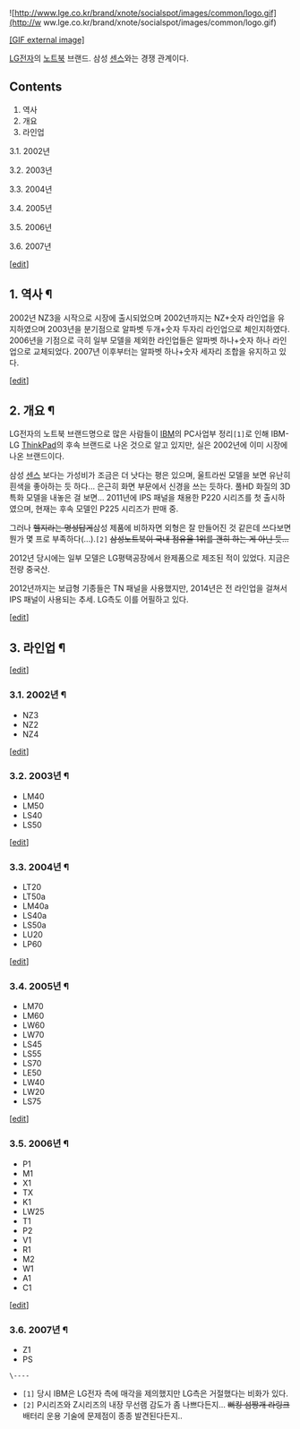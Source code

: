 ![http://www.lge.co.kr/brand/xnote/socialspot/images/common/logo.gif](http://w
ww.lge.co.kr/brand/xnote/socialspot/images/common/logo.gif)

[[GIF external
image]](http://www.lge.co.kr/brand/xnote/socialspot/images/common/logo.gif)

[LG전자](LG%EC%A0%84%EC%9E%90.md)의 [노트북](%EB%85%B8%ED%8A%B8%EB%B6%81.md)
브랜드. 삼성 [센스](%EC%84%BC%EC%8A%A4.md)와는 경쟁 관계이다.

## Contents

    

1. 역사 
2. 개요 
3. 라인업 
    

3.1. 2002년

3.2. 2003년

3.3. 2004년

3.4. 2005년

3.5. 2006년

3.6. 2007년

[[edit](http://rigvedawiki.net/r1/wiki.php/XNOTE?action=edit&section=1)]

## 1. 역사 ¶

2002년 NZ3을 시작으로 시장에 출시되었으며 2002년까지는 NZ+숫자 라인업을 유지하였으며 2003년을 분기점으로 알파벳 두개+숫자
두자리 라인업으로 체인지하였다. 2006년을 기점으로 극히 일부 모델을 제외한 라인업들은 알파벳 하나+숫자 하나 라인업으로 교체되었다.
2007년 이후부터는 알파벳 하나+숫자 세자리 조합을 유지하고 있다.

  

[[edit](http://rigvedawiki.net/r1/wiki.php/XNOTE?action=edit&section=2)]

## 2. 개요 ¶

LG전자의 노트북 브랜드명으로 많은 사람들이 [IBM](IBM.md)의 PC사업부 정리`[1]`로 인해 IBM-LG
[ThinkPad](ThinkPad.md)의 후속 브랜드로 나온 것으로 알고 있지만, 실은 2002년에 이미 시장에 나온 브랜드이다.

  

삼성 [센스](%EC%84%BC%EC%8A%A4.md) 보다는 가성비가 조금은 더 낫다는 평은 있으며, 울트라씬 모델을 보면 유난히
흰색을 좋아하는 듯 하다... 은근히 화면 부문에서 신경을 쓰는 듯하다. 풀HD 화질의 3D 특화 모델을 내놓은 걸 보면... 2011년에
IPS 패널을 채용한 P220 시리즈를 첫 출시하였으며, 현재는 후속 모델인 P225 시리즈가 판매 중.

  

그러나 <del>헬지라는 명성답게</del>삼성 제품에 비하자면 외형은 잘 만들어진 것 같은데 쓰다보면 뭔가 몇 프로
부족하다(...).`[2]` <del>삼성노트북이 국내 점유율 1위를 괜히 하는 게 아닌 듯...</del>

  

2012년 당시에는 일부 모델은 LG평택공장에서 완제품으로 제조된 적이 있었다. 지금은 전량 중국산.

  

2012년까지는 보급형 기종들은 TN 패널을 사용했지만, 2014년은 전 라인업을 걸쳐서 IPS 패널이 사용되는 추세. LG측도 이를
어필하고 있다.

  
  

[[edit](http://rigvedawiki.net/r1/wiki.php/XNOTE?action=edit&section=3)]

## 3. 라인업 ¶

[[edit](http://rigvedawiki.net/r1/wiki.php/XNOTE?action=edit&section=4)]

### 3.1. 2002년 ¶

  * NZ3
  * NZ2
  * NZ4  

[[edit](http://rigvedawiki.net/r1/wiki.php/XNOTE?action=edit&section=5)]

### 3.2. 2003년 ¶

  * LM40
  * LM50
  * LS40
  * LS50  

[[edit](http://rigvedawiki.net/r1/wiki.php/XNOTE?action=edit&section=6)]

### 3.3. 2004년 ¶

  * LT20
  * LT50a
  * LM40a
  * LS40a
  * LS50a
  * LU20
  * LP60  

[[edit](http://rigvedawiki.net/r1/wiki.php/XNOTE?action=edit&section=7)]

### 3.4. 2005년 ¶

  * LM70
  * LM60
  * LW60
  * LW70
  * LS45
  * LS55
  * LS70
  * LE50
  * LW40
  * LW20
  * LS75  

[[edit](http://rigvedawiki.net/r1/wiki.php/XNOTE?action=edit&section=8)]

### 3.5. 2006년 ¶

  * P1
  * M1
  * X1
  * TX
  * K1
  * LW25
  * T1
  * P2
  * V1
  * R1
  * M2
  * W1
  * A1
  * C1  

[[edit](http://rigvedawiki.net/r1/wiki.php/XNOTE?action=edit&section=9)]

### 3.6. 2007년 ¶

  * Z1
  * PS

`\----`

  * `[1]` 당시 IBM은 LG전자 측에 매각을 제의했지만 LG측은 거절했다는 비화가 있다.
  * `[2]` P시리즈와 Z시리즈의 내장 무선램 감도가 좀 나쁘다든지... <del>뻐킹 섬짱개 라링크</del> 배터리 운용 기술에 문제점이 종종 발견된다든지..

